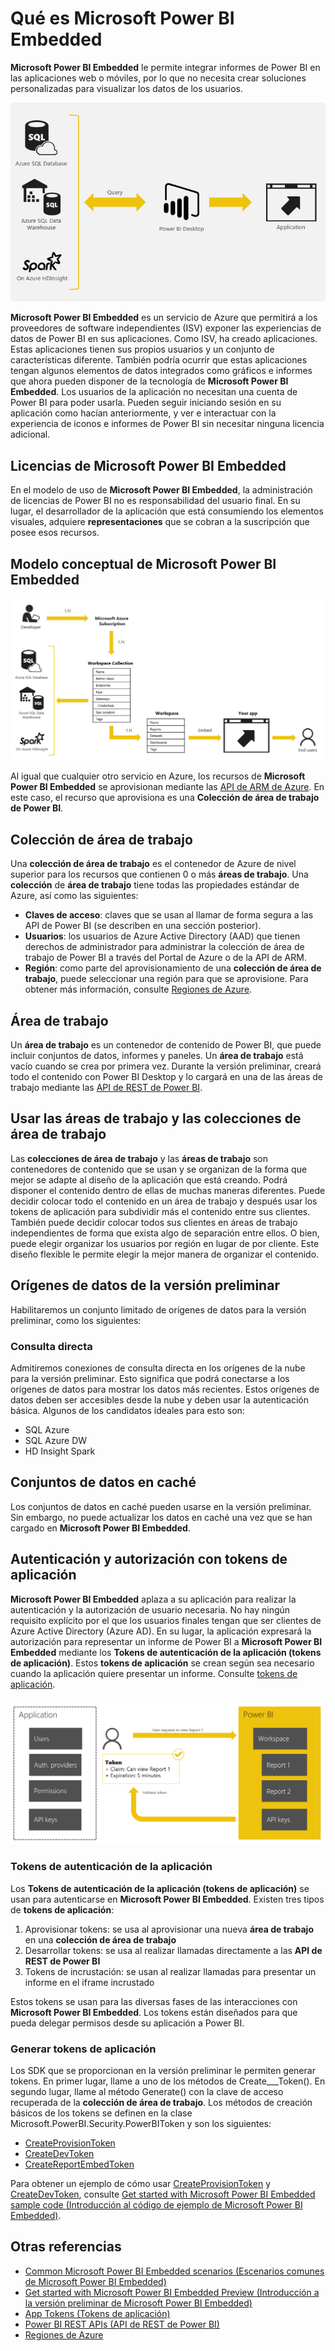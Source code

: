 <properties
   pageTitle="Qué es Microsoft Power BI Embedded"
   description="Power BI Embedded le permite integrar informes de Power BI en las aplicaciones web o móviles, por lo que no necesita crear soluciones personalizadas para visualizar los datos de los usuarios."
   services="power-bi-embedded"
   documentationCenter=""
   authors="dvana"
   manager="NA"
   editor=""
   tags=""/>
<tags
   ms.service="power-bi-embedded"
   ms.devlang="NA"
   ms.topic="article"
   ms.tgt_pltfrm="NA"
   ms.workload="powerbi"
   ms.date="03/29/2016"
   ms.author="jocaplan"/>


# Qué es Microsoft Power BI Embedded

**Microsoft Power BI Embedded** le permite integrar informes de Power BI en las aplicaciones web o móviles, por lo que no necesita crear soluciones personalizadas para visualizar los datos de los usuarios.

![](media\powerbi-embedded-whats-is\what-is.png)

**Microsoft Power BI Embedded** es un servicio de Azure que permitirá a los proveedores de software independientes (ISV) exponer las experiencias de datos de Power BI en sus aplicaciones. Como ISV, ha creado aplicaciones. Estas aplicaciones tienen sus propios usuarios y un conjunto de características diferente. También podría ocurrir que estas aplicaciones tengan algunos elementos de datos integrados como gráficos e informes que ahora pueden disponer de la tecnología de **Microsoft Power BI Embedded**. Los usuarios de la aplicación no necesitan una cuenta de Power BI para poder usarla. Pueden seguir iniciando sesión en su aplicación como hacían anteriormente, y ver e interactuar con la experiencia de iconos e informes de Power BI sin necesitar ninguna licencia adicional.

## Licencias de Microsoft Power BI Embedded

En el modelo de uso de **Microsoft Power BI Embedded**, la administración de licencias de Power BI no es responsabilidad del usuario final. En su lugar, el desarrollador de la aplicación que está consumiendo los elementos visuales, adquiere **representaciones** que se cobran a la suscripción que posee esos recursos.

## Modelo conceptual de Microsoft Power BI Embedded

![](media\powerbi-embedded-whats-is\model.png)

Al igual que cualquier otro servicio en Azure, los recursos de **Microsoft Power BI Embedded** se aprovisionan mediante las [API de ARM de Azure](https://msdn.microsoft.com/library/mt712306.aspx). En este caso, el recurso que aprovisiona es una **Colección de área de trabajo de Power BI**.

## Colección de área de trabajo

Una **colección de área de trabajo** es el contenedor de Azure de nivel superior para los recursos que contienen 0 o más **áreas de trabajo**. Una **colección** de **área de trabajo** tiene todas las propiedades estándar de Azure, así como las siguientes:

-	**Claves de acceso**: claves que se usan al llamar de forma segura a las API de Power BI (se describen en una sección posterior).
-	**Usuarios**: los usuarios de Azure Active Directory (AAD) que tienen derechos de administrador para administrar la colección de área de trabajo de Power BI a través del Portal de Azure o de la API de ARM.
-	**Región**: como parte del aprovisionamiento de una **colección de área de trabajo**, puede seleccionar una región para que se aprovisione. Para obtener más información, consulte [Regiones de Azure](https://azure.microsoft.com/regions/).

## Área de trabajo

Un **área de trabajo** es un contenedor de contenido de Power BI, que puede incluir conjuntos de datos, informes y paneles. Un **área de trabajo** está vacío cuando se crea por primera vez. Durante la versión preliminar, creará todo el contenido con Power BI Desktop y lo cargará en una de las áreas de trabajo mediante las [API de REST de Power BI](http://docs.powerbi.apiary.io/reference).

## Usar las áreas de trabajo y las colecciones de área de trabajo
Las **colecciones de área de trabajo** y las **áreas de trabajo** son contenedores de contenido que se usan y se organizan de la forma que mejor se adapte al diseño de la aplicación que está creando. Podrá disponer el contenido dentro de ellas de muchas maneras diferentes. Puede decidir colocar todo el contenido en un área de trabajo y después usar los tokens de aplicación para subdividir más el contenido entre sus clientes. También puede decidir colocar todos sus clientes en áreas de trabajo independientes de forma que exista algo de separación entre ellos. O bien, puede elegir organizar los usuarios por región en lugar de por cliente. Este diseño flexible le permite elegir la mejor manera de organizar el contenido.
## Orígenes de datos de la versión preliminar

Habilitaremos un conjunto limitado de orígenes de datos para la versión preliminar, como los siguientes:

### Consulta directa

Admitiremos conexiones de consulta directa en los orígenes de la nube para la versión preliminar. Esto significa que podrá conectarse a los orígenes de datos para mostrar los datos más recientes. Estos orígenes de datos deben ser accesibles desde la nube y deben usar la autenticación básica. Algunos de los candidatos ideales para esto son:

-	SQL Azure
-	SQL Azure DW
-	HD Insight Spark

## Conjuntos de datos en caché

Los conjuntos de datos en caché pueden usarse en la versión preliminar. Sin embargo, no puede actualizar los datos en caché una vez que se han cargado en **Microsoft Power BI Embedded**.

## Autenticación y autorización con tokens de aplicación

**Microsoft Power BI Embedded** aplaza a su aplicación para realizar la autenticación y la autorización de usuario necesaria. No hay ningún requisito explícito por el que los usuarios finales tengan que ser clientes de Azure Active Directory (Azure AD). En su lugar, la aplicación expresará la autorización para representar un informe de Power BI a **Microsoft Power BI Embedded** mediante los **Tokens de autenticación de la aplicación (tokens de aplicación)**. Estos **tokens de aplicación** se crean según sea necesario cuando la aplicación quiere presentar un informe. Consulte [tokens de aplicación](power-bi-embedded-get-started-sample.md#key-flow).

![](media\powerbi-embedded-whats-is\app-tokens.png)

### Tokens de autenticación de la aplicación

Los **Tokens de autenticación de la aplicación (tokens de aplicación)** se usan para autenticarse en **Microsoft Power BI Embedded**. Existen tres tipos de **tokens de aplicación**:

1.	Aprovisionar tokens: se usa al aprovisionar una nueva **área de trabajo** en una **colección de área de trabajo**
2.	Desarrollar tokens: se usa al realizar llamadas directamente a las **API de REST de Power BI**
3.	Tokens de incrustación: se usan al realizar llamadas para presentar un informe en el iframe incrustado

Estos tokens se usan para las diversas fases de las interacciones con **Microsoft Power BI Embedded**. Los tokens están diseñados para que pueda delegar permisos desde su aplicación a Power BI.

### Generar tokens de aplicación

Los SDK que se proporcionan en la versión preliminar le permiten generar tokens. En primer lugar, llame a uno de los métodos de Create\_\_\_Token(). En segundo lugar, llame al método Generate() con la clave de acceso recuperada de la **colección de área de trabajo**. Los métodos de creación básicos de los tokens se definen en la clase Microsoft.PowerBI.Security.PowerBIToken y son los siguientes:

-	[CreateProvisionToken](https://msdn.microsoft.com/library/mt670218.aspx)
-	[CreateDevToken](https://msdn.microsoft.com/library/mt670215.aspx)
-	[CreateReportEmbedToken](https://msdn.microsoft.com/library/mt710366.aspx)

Para obtener un ejemplo de cómo usar [CreateProvisionToken](https://msdn.microsoft.com/library/mt670218.aspx) y [CreateDevToken](https://msdn.microsoft.com/library/mt670215.aspx), consulte [Get started with Microsoft Power BI Embedded sample code (Introducción al código de ejemplo de Microsoft Power BI Embedded)](power-bi-embedded-get-started-sample.md).


## Otras referencias
- [Common Microsoft Power BI Embedded scenarios (Escenarios comunes de Microsoft Power BI Embedded)](power-bi-embedded-scenarios.md)
- [Get started with Microsoft Power BI Embedded Preview (Introducción a la versión preliminar de Microsoft Power BI Embedded)](power-bi-embedded-get-started.md)
- [App Tokens (Tokens de aplicación)](power-bi-embedded-get-started-sample.md#key-flow)
- [Power BI REST APIs (API de REST de Power BI)](http://docs.powerbi.apiary.io/reference)
- [Regiones de Azure](https://azure.microsoft.com/regions/)

<!---HONumber=AcomDC_0420_2016-->